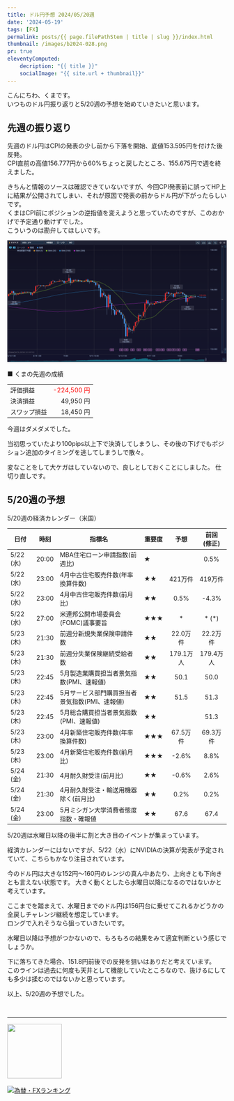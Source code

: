 ```yaml
---
title: ドル円予想 2024/05/20週
date: '2024-05-19'
tags: [FX]
permalink: posts/{{ page.filePathStem | title | slug }}/index.html
thumbnail: /images/b2024-028.png
pr: true
eleventyComputed:
    decription: "{{ title }}"
    socialImage: "{{ site.url + thumbnail}}"
---
```


こんにちわ、くまです。<br/>
いつものドル円振り返りと5/20週の予想を始めていきたいと思います。

## 先週の振り返り

先週のドル円はCPIの発表の少し前から下落を開始、底値153.595円を付けた後反発。<br/>
CPI直前の高値156.777円から60%ちょっと戻したところ、155.675円で週を終えました。

きちんと情報のソースは確認できていないですが、今回CPI発表前に誤ってHP上に結果が公開されてしまい、それが原因で発表の前からドル円が下がったらしいです。<br/>
くまはCPI前にポジションの逆指値を変えようと思っていたのですが、このおかげで予定通り動けずでした。<br/>
こういうのは勘弁してほしいです。


![](/images/b2024-028-01.png)


■ くまの先週の成績

<table style="min-width:18rem">
<tr>
    <td>評価損益</td>
    <td style="text-align:right;color:red">-224,500 円</td>
</tr>
<tr><td>決済損益</td><td style="text-align:right">49,950 円</tr></tr>
<tr><td>スワップ損益</td><td style="text-align:right"> 18,450 円 </td></tr>
</table>

今週はダメダメでした。

当初思っていたより100pips以上下で決済してしまうし、その後の下げでもポジション追加のタイミングを逃してしまうしで散々。

変なことをして大ケガはしていないので、良しとしておくことにしました。
仕切り直しです。


## 5/20週の予想

5/20週の経済カレンダー（米国）

<div class="post__financial-calendar">

| 日付 | 時刻 | 指標名 | 重要度 | 予想 | 前回 <br/>(修正) |
|---|---|---|---|:---:|:---:|
| 5/22 (水) | 20:00 | MBA住宅ローン申請指数(前週比) | ★ |  | 0.5% |
| 5/22 (水) | 23:00 | 4月中古住宅販売件数(年率換算件数) | ★★ | 421万件 | 419万件 |
| 5/22 (水) | 23:00 | 4月中古住宅販売件数(前月比) | ★★ | 0.5% | -4.3% |
| 5/22 (水) | 27:00 | 米連邦公開市場委員会(FOMC)議事要旨 | ★★★ | * | * (*) |
| 5/23 (木) | 21:30 | 前週分新規失業保険申請件数 | ★★ | 22.0万件 | 22.2万件 |
| 5/23 (木) | 21:30 | 前週分失業保険継続受給者数 | ★★ | 179.1万人 | 179.4万人 |
| 5/23 (木) | 22:45 | 5月製造業購買担当者景気指数(PMI、速報値) | ★★ | 50.1 | 50.0 |
| 5/23 (木) | 22:45 | 5月サービス部門購買担当者景気指数(PMI、速報値) | ★★ | 51.5 | 51.3 |
| 5/23 (木) | 22:45 | 5月総合購買担当者景気指数(PMI、速報値) | ★★ |  | 51.3 |
| 5/23 (木) | 23:00 | 4月新築住宅販売件数(年率換算件数) | ★★★ | 67.5万件 | 69.3万件 |
| 5/23 (木) | 23:00 | 4月新築住宅販売件数(前月比) | ★★★ | -2.6% | 8.8% |
| 5/24 (金) | 21:30 | 4月耐久財受注(前月比) | ★★ | -0.6% | 2.6% |
| 5/24 (金) | 21:30 | 4月耐久財受注・輸送用機器除く(前月比) | ★★ | 0.2% | 0.2% |
| 5/24 (金) | 23:00 | 5月ミシガン大学消費者態度指数・確報値 | ★★ | 67.6 | 67.4 |
</div>

5/20週は水曜日以降の後半に割と大き目のイベントが集まっています。

経済カレンダーにはないですが、5/22（水）にNVIDIAの決算が発表が予定されていて、こちらもかなり注目されています。

今のドル円は大きな152円～160円のレンジの真ん中あたり、上向きとも下向きとも言えない状態です。
大きく動くとしたら水曜日以降になるのではないかと考えています。

ここまでを踏まえて、水曜日までのドル円は156円台に乗せてこれるかどうかの全戻しチャレンジ継続を想定しています。<br/>
ロングで入れそうなら狙っていきたいです。

水曜日以降は予想がつかないので、もろもろの結果をみて適宜判断という感じでしょうか。<br/>

下に落ちてきた場合、151.8円前後での反発を狙いはありだと考えています。<br/>
このラインは過去に何度も天井として機能していたところなので、抜けるにしても多少は揉むのではないかと思っています。

以上、5/20週の予想でした。

<br/>
<hr/>

<a href="https://px.a8.net/svt/ejp?a8mat=3YYPVE+94NAPE+1WP2+61C2P" rel="nofollow">
<img border="0" width="125" height="125" alt="" src="https://www23.a8.net/svt/bgt?aid=240125306552&wid=001&eno=01&mid=s00000008903001014000&mc=1"></a>
<img border="0" width="1" height="1" src="https://www13.a8.net/0.gif?a8mat=3YYPVE+94NAPE+1WP2+61C2P" alt="">



<a href="https://blog.with2.net/link/?id=2111205&cid=1532" title="為替・FXランキング"><img alt="為替・FXランキング" width="110" height="31" src="https://blog.with2.net/img/banner/c/banner_1/br_c_1532_1.gif"></a>